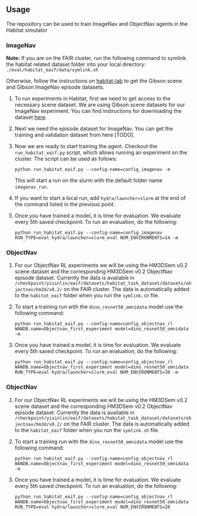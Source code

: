 ## Usage

The repository can be used to train ImageNav and ObjectNav agents in the Habitat simulator

### ImageNav
**Note:** If you are on the FAIR cluster, run the following command to symlink the habitat related dataset folder into your local directory:
`./eval/habitat_eaif/data/symlink.sh`

Otherwise, follow the instructions on [habitat-lab](https://github.com/facebookresearch/habitat-lab/blob/main/DATASETS.md) to get the Gibson scene and Gibson ImageNav episode datasets.

1. To run experiments in Habitat, first we need to get access to the necessary scene dataset. We are using Gibson scene datasets for our ImageNav experiment. You can find instructions for downloading the dataset [here](https://github.com/facebookresearch/habitat-lab#gibson).

1. Next we need the episode dataset for ImageNav. You can get the training and validation dataset from here [TODO].

1. Now we are ready to start training the agent. Checkout the `run_habitat_eaif.py` script, which allows running an experiment on the cluster. The script can be used as follows:
   ```
   python run_habitat_eaif.py --config-name=config_imagenav -m 
   ```
   This will start a run on the slurm with the default folder name `imagenav_run`.

1. If you want to start a local run, add `hydra/launcher=slurm` at the end of the command listed in the previous point.

1. Once you have trained a model, it is time for evaluation. We evaluate every 5th saved checkpoint. To run an evaluation, do the following:
   ```
   python run_habitat_eaif.py --config-name=config_imagenav RUN_TYPE=eval hydra/launcher=slurm_eval NUM_ENVIRONMENTS=14 -m
   ```

### ObjectNav
1. For our ObjectNav RL experiments we will be using the HM3DSem v0.2 scene dataset and the corresponding HM3DSem v0.2 ObjectNav episode dataset. Currently the data is available in `/checkpoint/yixinlin/eaif/datasets/habitat_task_dataset/datasets/objectnav/hm3d/v0.2/` on the FAIR cluster. The data is automatically added to the `habitat_eaif` folder when you run the `symlink.sh` file.

1. To start a training run with the `dino_resnet50_omnidata` model use the following command: 
   ```
   python run_habitat_eaif.py --config-name=config_objectnav_rl WANDB.name=Objectnav_first_experiment model=dino_resnet50_omnidata -m
   ```

1. Once you have trained a model, it is time for evaluation. We evaluate every 5th saved checkpoint. To run an evaluation, do the following:
   ```
   python run_habitat_eaif.py --config-name=config_objectnav_rl WANDB.name=Objectnav_first_experiment model=dino_resnet50_omnidata RUN_TYPE=eval hydra/launcher=slurm_eval NUM_ENVIRONMENTS=30 -m
   ```

### ObjectNav
1. For our ObjectNav RL experiments we will be using the HM3DSem v0.2 scene dataset and the corresponding HM3DSem v0.2 ObjectNav episode dataset. Currently the data is available in `/checkpoint/yixinlin/eaif/datasets/habitat_task_dataset/datasets/objectnav/hm3d/v0.2/` on the FAIR cluster. The data is automatically added to the `habitat_eaif` folder when you run the `symlink.sh` file.

1. To start a training run with the `dino_resnet50_omnidata` model use the following command: 
   ```
   python run_habitat_eaif.py --config-name=config_objectnav_rl WANDB.name=Objectnav_first_experiment model=dino_resnet50_omnidata -m
   ```

1. Once you have trained a model, it is time for evaluation. We evaluate every 5th saved checkpoint. To run an evaluation, do the following:
   ```
   python run_habitat_eaif.py --config-name=config_objectnav_rl WANDB.name=Objectnav_first_experiment model=dino_resnet50_omnidata RUN_TYPE=eval hydra/launcher=slurm_eval NUM_ENVIRONMENTS=20
   ```

